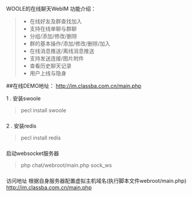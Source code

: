 WOOLE的在线聊天WebIM
功能介绍：
> - 在线好友及群查找加入
> - 支持在线单聊与群聊
> - 分组/添加/修改/删除
> - 群的基本操作/添加/修改/删除/加入
> - 在线消息推送/离线消息推送
> - 支持发送连接/图片附件
> - 查看历史聊天记录
> - 用户上线与隐身

##在线DEMO地址：
http://im.classba.com.cn/main.php

1 . 安装swoole 
>  pecl install swoole

### 

2 . 安装redis
>  pecl install redis

### 

启动websocket服务器

> php   chat/webroot/main.php sock_ws
### 

访问地址
根据自身服务器配置虚拟主机域名(执行脚本文件webroot/main.php)
http://im.classba.com.cn/main.php
